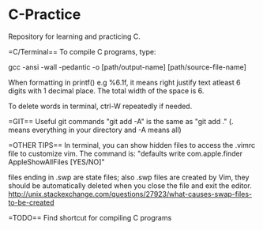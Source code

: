 # C-Practice
Repository for learning and practicing C.

=C/Terminal==
To compile C programs, type:

gcc -ansi -wall -pedantic -o [path/output-name] [path/source-file-name]

When formatting in printf() e.g %6.1f, it means right justify text atleast
6 digits with 1 decimal place. The total width of the space is 6.

To delete words in terminal, ctrl-W repeatedly if needed.

=GIT==
Useful git commands
"git add -A" is the same as "git add ."
(. means everything in your directory and -A means all)

=OTHER TIPS==
In terminal, you can show hidden files to access the .vimrc file to customize
vim. The command is:
	"defaults write com.apple.finder AppleShowAllFiles [YES/NO]"

files ending in .swp are state files; also .swp files are created by Vim, they should be automatically deleted when you close the file and exit the editor.
http://unix.stackexchange.com/questions/27923/what-causes-swap-files-to-be-created


=TODO==
Find shortcut for compiling C programs
